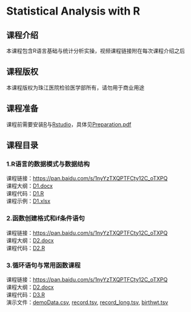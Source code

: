 # Statistical Analysis with R

## 课程介绍
本课程包含R语言基础与统计分析实操，视频课程链接附在每次课程介绍之后  

## 课程版权
本课程版权为珠江医院检验医学部所有，请勿用于商业用途

## 课程准备
课程前需要安装[R](https://www.r-project.org/)与[Rstudio](https://www.rstudio.com/)，具体见[Preparation.pdf](0/Preparation.pdf)

## 课程目录

### 1.R语言的数据模式与数据结构 
课程链接：https://pan.baidu.com/s/1nyYzTXQPTFCty12C_oTXPQ  
课程大纲：[D1.docx](1/D1.docx)  
课程代码：[D1.R](1/D1.R)  
课程示例：[D1.xlsx](1/D1.xlsx)  


### 2.函数创建格式和if条件语句  
课程链接：https://pan.baidu.com/s/1nyYzTXQPTFCty12C_oTXPQ  
课程大纲：[D2.docx](2/D2.docx)  
课程代码：[D2.R](2/D2.R)  

### 3.循环语句与常用函数课程  
课程链接：https://pan.baidu.com/s/1nyYzTXQPTFCty12C_oTXPQ  
课程大纲：[D2.docx](2/D2.docx)  
课程代码：[D3.R](3/D3.R)  
演示文件：[demoData.csv](3/demoData.csv), [record.tsv](3/record.tsv), [record_long.tsv](3/record_long.tsv), [birthwt.tsv](3/birthwt.tsv)
